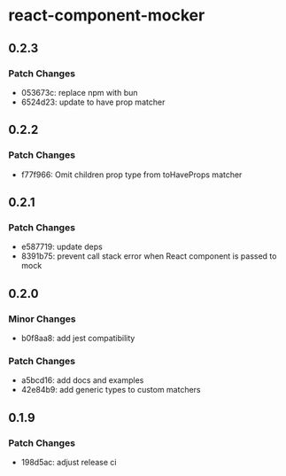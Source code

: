 # react-component-mocker

## 0.2.3

### Patch Changes

- 053673c: replace npm with bun
- 6524d23: update to have prop matcher

## 0.2.2

### Patch Changes

- f77f966: Omit children prop type from toHaveProps matcher

## 0.2.1

### Patch Changes

- e587719: update deps
- 8391b75: prevent call stack error when React component is passed to mock

## 0.2.0

### Minor Changes

- b0f8aa8: add jest compatibility

### Patch Changes

- a5bcd16: add docs and examples
- 42e84b9: add generic types to custom matchers

## 0.1.9

### Patch Changes

- 198d5ac: adjust release ci

